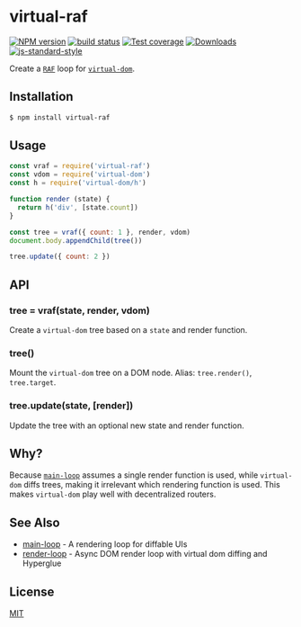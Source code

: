 # virtual-raf
[![NPM version][npm-image]][npm-url]
[![build status][travis-image]][travis-url]
[![Test coverage][coveralls-image]][coveralls-url]
[![Downloads][downloads-image]][downloads-url]
[![js-standard-style][standard-image]][standard-url]

Create a [`RAF`](https://github.com/chrisdickinson/raf) loop for
[`virtual-dom`](https://github.com/Matt-Esch/virtual-dom).

## Installation
```bash
$ npm install virtual-raf
```

## Usage
```js
const vraf = require('virtual-raf')
const vdom = require('virtual-dom')
const h = require('virtual-dom/h')

function render (state) {
  return h('div', [state.count])
}

const tree = vraf({ count: 1 }, render, vdom)
document.body.appendChild(tree())

tree.update({ count: 2 })
```

## API
### tree = vraf(state, render, vdom)
Create a `virtual-dom` tree based on a `state` and render function.

### tree()
Mount the `virtual-dom` tree on a DOM node. Alias: `tree.render()`,
`tree.target`.

### tree.update(state, [render])
Update the tree with an optional new state and render function.

## Why?
Because [`main-loop`](https://github.com/Raynos/main-loop) assumes a single
render function is used, while `virtual-dom` diffs trees, making it irrelevant
which rendering function is used. This makes `virtual-dom` play well with
decentralized routers.

## See Also
- [main-loop](https://github.com/Raynos/main-loop) - A rendering loop for diffable UIs
- [render-loop](https://github.com/azer/render-loop) - Async DOM render loop with virtual dom diffing and Hyperglue

## License
[MIT](https://tldrlegal.com/license/mit-license)

[npm-image]: https://img.shields.io/npm/v/virtual-raf.svg?style=flat-square
[npm-url]: https://npmjs.org/package/virtual-raf
[travis-image]: https://img.shields.io/travis/yoshuawuyts/virtual-raf.svg?style=flat-square
[travis-url]: https://travis-ci.org/yoshuawuyts/virtual-raf
[coveralls-image]: https://img.shields.io/coveralls/yoshuawuyts/virtual-raf.svg?style=flat-square
[coveralls-url]: https://coveralls.io/r/yoshuawuyts/virtual-raf?branch=master
[downloads-image]: http://img.shields.io/npm/dm/virtual-raf.svg?style=flat-square
[downloads-url]: https://npmjs.org/package/virtual-raf
[standard-image]: https://img.shields.io/badge/code%20style-standard-brightgreen.svg?style=flat-square
[standard-url]: https://github.com/feross/standard
